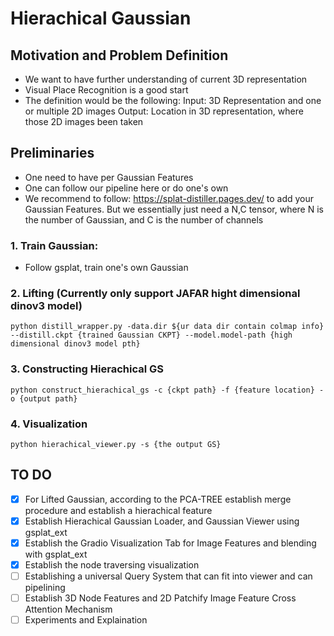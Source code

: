 # Hierachical Gaussian

## Motivation and Problem Definition
- We want to have further understanding of current 3D representation
- Visual Place Recognition is a good start
- The definition would be the following: 
Input: 3D Representation and one or multiple 2D images
Output: Location in 3D representation, where those 2D images been taken


## Preliminaries
- One need to have per Gaussian Features
- One can follow our pipeline here or do one's own
- We recommend to follow: https://splat-distiller.pages.dev/ to add your Gaussian Features. But we essentially just need a N,C tensor, where N is the number of Gaussian, and C is the number of channels

### 1. Train Gaussian: 
- Follow gsplat, train one's own Gaussian 

### 2. Lifting (Currently only support JAFAR hight dimensional dinov3 model)
```
python distill_wrapper.py -data.dir ${ur data dir contain colmap info} --distill.ckpt {trained Gaussian CKPT} --model.model-path {high dimensional dinov3 model pth}
```

### 3. Constructing Hierachical GS
```
python construct_hierachical_gs -c {ckpt path} -f {feature location} -o {output path}
```

### 4. Visualization
```
python hierachical_viewer.py -s {the output GS}
```


## TO DO
- [x] For Lifted Gaussian, according to the PCA-TREE establish merge procedure and establish a hierachical feature
- [x] Establish Hierachical Gaussian Loader, and Gaussian Viewer using gsplat_ext
- [x] Establish the Gradio Visualization Tab for Image Features and blending with gsplat_ext
- [x] Establish the node traversing visualization
- [ ] Establishing a universal Query System that can fit into viewer and can pipelining
- [ ] Establish 3D Node Features and 2D Patchify Image Feature Cross Attention Mechanism
- [ ] Experiments and Explaination